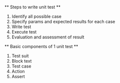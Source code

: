 ** Steps to write unit test **

1. Identify all possible case
2. Specify params and expected results for each case
3. Write test
4. Execute test
5. Evaluation and assessment of result

** Basic components of 1 unit test **

1. Test suit
2. Block text
3. Test case
4. Action
5. Assert
